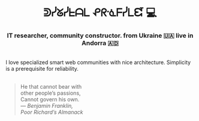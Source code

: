 <h1 align="center">ᕲᓰᘜᓰᖶᗩᒪ ᕵᖇᓍᖴᓰᒪᘿ 💻</h1>
<h3 align="center">IT researcher, community constructor. from Ukraine 🇺🇦 live in Andorra 🇦🇩</h3>


<br>
I love specialized smart web communities with nice architecture. Simplicity is a prerequisite for reliability.
<br><br>

>He that cannot bear with<br>
>other people’s passions,<br>
>Cannot govern his own.<br>
>&mdash; *Benjamin Franklin,*<br>
>*Poor Richard’s Almanack*
